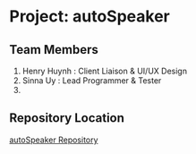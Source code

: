 # Project: autoSpeaker

## Team Members
<ol>
<li>Henry Huynh : Client Liaison & UI/UX Design</li>
<li>Sinna Uy : Lead Programmer & Tester</li>
<li></li>
</ol>

## Repository Location
[autoSpeaker Repository](https://github.com/soft-eng-practicum/autoSpeaker "autoSpeaker Repository")
